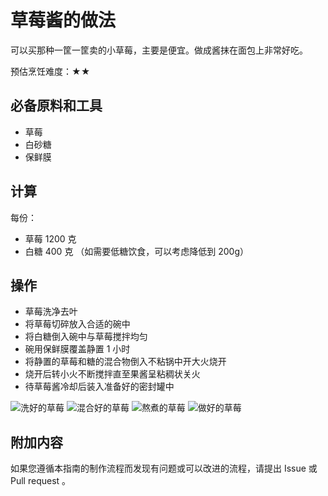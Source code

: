 # 草莓酱的做法

可以买那种一筐一筐卖的小草莓，主要是便宜。做成酱抹在面包上非常好吃。

预估烹饪难度：★★

## 必备原料和工具

- 草莓
- 白砂糖
- 保鲜膜

## 计算

每份：

- 草莓 1200 克
- 白糖 400 克 （如需要低糖饮食，可以考虑降低到 200g）

## 操作

- 草莓洗净去叶
- 将草莓切碎放入合适的碗中
- 将白糖倒入碗中与草莓搅拌均匀
- 碗用保鲜膜覆盖静置 1 小时
- 将静置的草莓和糖的混合物倒入不粘锅中开大火烧开
- 烧开后转小火不断搅拌直至果酱呈粘稠状关火
- 待草莓酱冷却后装入准备好的密封罐中

![洗好的草莓](IMG-20240913214335902.jpeg)
![混合好的草莓](IMG-20240913214338133.jpeg)
![熬煮的草莓](IMG-20240913214343671.jpeg)
![做好的草莓](IMG-20240913214345832.png)

## 附加内容

如果您遵循本指南的制作流程而发现有问题或可以改进的流程，请提出 Issue 或 Pull request 。
